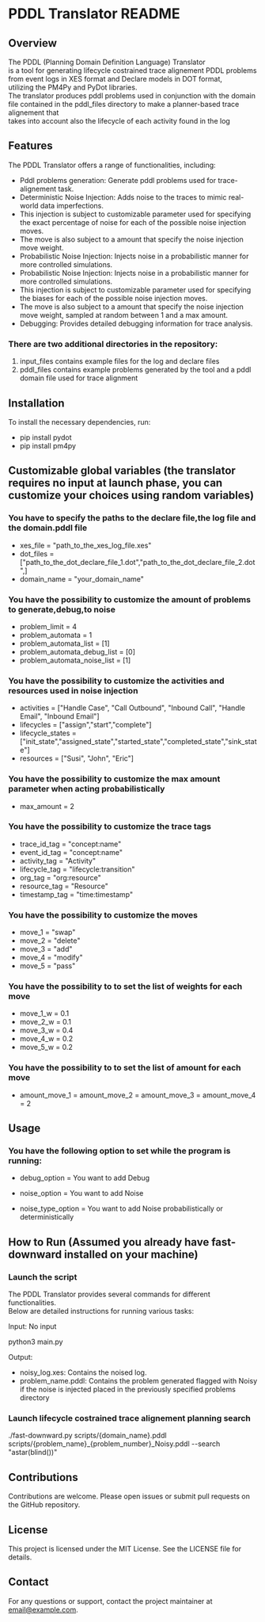 # PDDL Translator README

## Overview

The PDDL (Planning Domain Definition Language) Translator <br />
is a tool for generating lifecycle costrained trace alignement PDDL problems from event logs in XES format and Declare models in DOT format,<br />
utilizing the PM4Py and PyDot libraries.<br />
The translator produces pddl problems used in conjunction with the domain file contained in the pddl_files directory to make a planner-based trace alignement that<br /> takes into account also the lifecycle of each activity found in the log

## Features

The PDDL Translator offers a range of functionalities, including:

- Pddl problems generation: Generate pddl problems used for trace-alignement task. <br />
- Deterministic Noise Injection: Adds noise to the traces to mimic real-world data imperfections. <br />
- This injection is subject to customizable parameter used for specifying the exact percentage of noise for each of the possible noise injection moves. <br />
- The move is also subject to a amount that specify the noise injection move weight. <br />
- Probabilistic Noise Injection: Injects noise in a probabilistic manner for more controlled simulations. <br />
- Probabilistic Noise Injection: Injects noise in a probabilistic manner for more controlled simulations. <br />
- This injection is subject to customizable parameter used for specifying the biases for each of the possible noise injection moves. <br />
- The move is also subject to a amount that specify the noise injection move weight, sampled at random between 1 and a max amount. <br />
- Debugging: Provides detailed debugging information for trace analysis. <br />

### There are two additional directories in the repository: <br />
1) input_files contains example files for the log and declare files <br />
2) pddl_files contains example problems generated by the tool and a pddl domain file used for trace alignment <br />

## Installation

To install the necessary dependencies, run:
- pip install pydot
- pip install pm4py

## Customizable global variables (the translator requires no input at launch phase, you can customize your choices using random variables)

### You have to specify the paths to the declare file,the log file and the domain.pddl file
- xes_file = "path_to_the_xes_log_file.xes" <br />
- dot_files =["path_to_the_dot_declare_file_1.dot","path_to_the_dot_declare_file_2.dot",] <br />
- domain_name = "your_domain_name" <br />

### You have the possibility to customize the amount of problems to generate,debug,to noise
- problem_limit = 4 <br />
- problem_automata = 1  <br />
- problem_automata_list = [1]  <br />
- problem_automata_debug_list = [0]<br />
- problem_automata_noise_list = [1]  <br />

### You have the possibility to customize the activities and resources used in noise injection
- activities = ["Handle Case", "Call Outbound", "Inbound Call", "Handle Email", "Inbound Email"] <br />
- lifecycles = ["assign","start","complete"] <br />
- lifecycle_states = ["init_state","assigned_state","started_state","completed_state","sink_state"] <br />
- resources = ["Susi", "John", "Eric"] <br />

### You have the possibility to customize the max amount parameter when acting probabilistically
- max_amount = 2 <br />

### You have the possibility to customize the trace tags
- trace_id_tag = "concept:name" <br />
- event_id_tag = "concept:name" <br />
- activity_tag = "Activity" <br />
- lifecycle_tag = "lifecycle:transition" <br />
- org_tag = "org:resource" <br />
- resource_tag = "Resource" <br />
- timestamp_tag = "time:timestamp" <br />

### You have the possibility to customize the moves
- move_1 = "swap" <br />
- move_2 = "delete" <br />
- move_3 = "add" <br />
- move_4 = "modify" <br />
- move_5 = "pass" <br />

### You have the possibility to to set the list of weights for each move
- move_1_w = 0.1 <br />
- move_2_w = 0.1 <br />
- move_3_w = 0.4 <br />
- move_4_w = 0.2 <br />
- move_5_w = 0.2 <br />

### You have the possibility to to set the list of amount for each move
- amount_move_1 = amount_move_2 = amount_move_3 = amount_move_4 = 2 <br />

## Usage

### You have the following option to set while the program is running:<br />

 - debug_option = You want to add Debug <br />

 - noise_option = You want to add Noise <br />

 - noise_type_option = You want to add Noise probabilistically or deterministically <br />
 
## How to Run (Assumed you already have fast-downward installed on your machine)

### Launch the script

The PDDL Translator provides several commands for different functionalities.<br />
Below are detailed instructions for running various tasks:<br />

Input: No input

python3 main.py <br />

Output: <br />

- noisy_log.xes: Contains the noised log. <br />
- problem_name.pddl: Contains the problem generated flagged with Noisy if the noise is injected placed in the previously specified problems directory <br />

### Launch lifecycle costrained trace alignement planning search

./fast-downward.py scripts/{domain_name}.pddl scripts/{problem_name}_{problem_number}_Noisy.pddl --search "astar(blind())"

## Contributions 

Contributions are welcome. Please open issues or submit pull requests on the GitHub repository.

## License

This project is licensed under the MIT License. See the LICENSE file for details.

## Contact

For any questions or support, contact the project maintainer at email@example.com.
